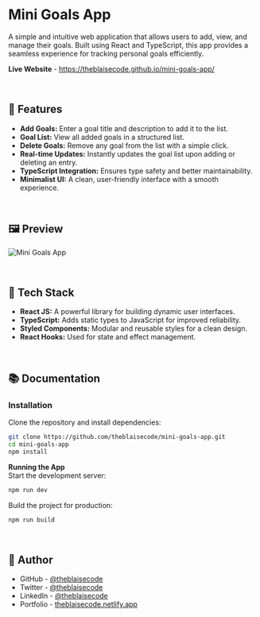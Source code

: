 # Mini Goals App
A simple and intuitive web application that allows users to add, view, and manage their goals. Built using React and TypeScript, this app provides a seamless experience for tracking personal goals efficiently.

**Live Website** - https://theblaisecode.github.io/mini-goals-app/

<br/>

## 🚀 Features  
- **Add Goals:** Enter a goal title and description to add it to the list.  
- **Goal List:** View all added goals in a structured list.  
- **Delete Goals:** Remove any goal from the list with a simple click.  
- **Real-time Updates:** Instantly updates the goal list upon adding or deleting an entry.  
- **TypeScript Integration:** Ensures type safety and better maintainability.  
- **Minimalist UI:** A clean, user-friendly interface with a smooth experience.  

<br/>

## 🖼️ Preview  
![Mini Goals App](https://github.com/user-attachments/assets/11b7eb88-f00b-4fb1-826c-98baa9740fee)

<br/>

## 🔧 Tech Stack  
- **React JS:** A powerful library for building dynamic user interfaces.  
- **TypeScript:** Adds static types to JavaScript for improved reliability.  
- **Styled Components:** Modular and reusable styles for a clean design.  
- **React Hooks:** Used for state and effect management.  

<br/>

## 📚 Documentation  

### Installation  
Clone the repository and install dependencies:  

```bash
git clone https://github.com/theblaisecode/mini-goals-app.git
cd mini-goals-app
npm install
```

**Running the App**<br/>
Start the development server:

```bash
npm run dev
```

Build the project for production:
```bash
npm run build
```

<br/>

## 👥 Author  
- GitHub - [@theblaisecode](https://github.com/theblaisecode)  
- Twitter - [@theblaisecode](https://twitter.com/theblaisecode)  
- LinkedIn - [@theblaisecode](https://www.linkedin.com/in/theblaisecode)  
- Portfolio - [theblaisecode.netlify.app](https://theblaisecode.netlify.app/)
